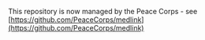 This repository is now managed by the Peace Corps - see [https://github.com/PeaceCorps/medlink](https://github.com/PeaceCorps/medlink)
